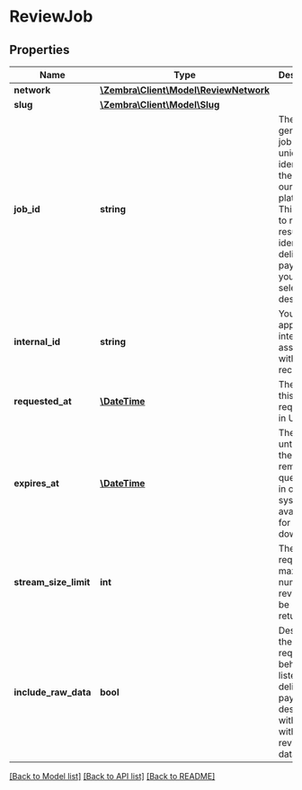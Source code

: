 # ReviewJob

## Properties
Name | Type | Description | Notes
------------ | ------------- | ------------- | -------------
**network** | [**\Zembra\Client\Model\ReviewNetwork**](ReviewNetwork.md) |  | [optional] 
**slug** | [**\Zembra\Client\Model\Slug**](Slug.md) |  | [optional] 
**job_id** | **string** | The generated job ID that uniquely identifies the job in our platform. This is used to retrieve results or to identify delivered payload to your selected destination. | [optional] 
**internal_id** | **string** | Your application internal ID associated with this record. | [optional] 
**requested_at** | [**\DateTime**](\DateTime.md) | The time this job was requested in UTC. | [optional] 
**expires_at** | [**\DateTime**](\DateTime.md) | The time until which the data will remain queryable in our system and available for download. | [optional] 
**stream_size_limit** | **int** | The requested maximum number of reviews to be returned. | [optional] 
**include_raw_data** | **bool** | Describes the requested behavior of listeners to deliver payload to destination with or without review raw data. | [optional] [default to false]

[[Back to Model list]](../../README.md#documentation-for-models) [[Back to API list]](../../README.md#documentation-for-api-endpoints) [[Back to README]](../../README.md)

